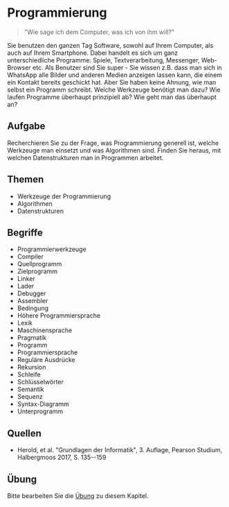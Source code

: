 # Programmierung

> "Wie sage ich dem Computer, was ich von ihm will?"

Sie benutzen den ganzen Tag Software, sowohl auf Ihrem Computer, als auch auf Ihrem Smartphone. Dabei handelt es sich um ganz unterschiedliche Programme: Spiele, Textverarbeitung, Messenger, Web-Browser etc. Als Benutzer sind Sie super - Sie wissen z.B. dass man sich in WhatsApp alle Bilder und anderen Medien anzeigen lassen kann, die einem ein Kontakt bereits geschickt hat. Aber Sie haben keine Ahnung, wie man selbst ein Programm schreibt. Welche Werkzeuge benötigt man dazu? Wie laufen Programme überhaupt prinzipiell ab? Wie geht man das überhaupt an?

## Aufgabe

Recherchieren Sie zu der Frage, was Programmierung generell ist, welche Werkzeuge man einsetzt und was Algorithmen sind. Finden Sie heraus, mit welchen Datenstrukturen man in Programmen arbeitet.

## Themen

  - Werkzeuge der Programmierung
  - Algorithmen
  - Datenstrukturen

## Begriffe

  - Programmierwerkzeuge
  - Compiler
  - Quellprogramm
  - Zielprogramm
  - Linker
  - Lader
  - Debugger
  - Assembler
  - Bedingung
  - Höhere Programmiersprache
  - Lexik
  - Maschinensprache
  - Pragmatik
  - Programm
  - Programmiersprache
  - Reguläre Ausdrücke
  - Rekursion
  - Schleife
  - Schlüsselwörter
  - Semantik
  - Sequenz
  - Syntax-Diagramm
  - Unterprogramm

## Quellen

  * Herold, et al. "Grundlagen der Informatik", 3. Auflage, Pearson Studium, Halbergmoos 2017, S. 135--159

## Übung

Bitte bearbeiten Sie die [Übung](exercise.md) zu diesem Kapitel.
